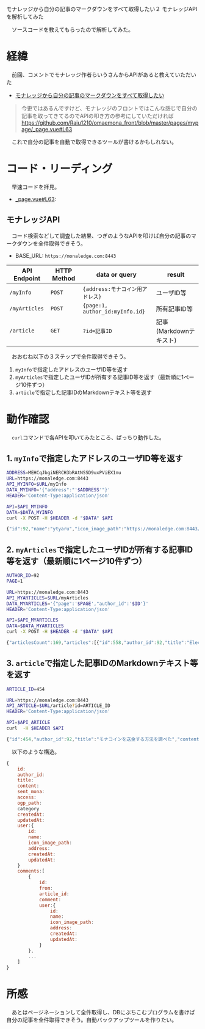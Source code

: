 モナレッジから自分の記事のマークダウンをすべて取得したい２
モナレッジAPIを解析してみた

　ソースコードを教えてもらったので解析してみた。

<!-- more -->

# 経緯

　前回、コメントでモナレッジ作者らいうさんからAPIがあると教えていただいた

* [モナレッジから自分の記事のマークダウンをすべて取得したい][]

[モナレッジから自分の記事のマークダウンをすべて取得したい]:https://monaledge.com/article/459

> 今更ではあるんですけど、モナレッジのフロントではこんな感じで自分の記事を取ってきてるのでAPIの叩き方の参考にしていただければ　https://github.com/Raiu1210/omaemona_front/blob/master/pages/mypage/_page.vue#L63

　これで自分の記事を自動で取得できるツールが書けるかもしれない。

# コード・リーディング

　早速コードを拝見。

* [_page.vue#L63][]:

[_page.vue#L63]:https://github.com/Raiu1210/omaemona_front/blob/master/pages/mypage/_page.vue#L63

## モナレッジAPI

　コード検索などして調査した結果、つぎのようなAPIを叩けば自分の記事のマークダウンを全件取得できそう。

* BASE_URL: `https://monaledge.com:8443`

API Endpoint|HTTP Method|data or query|result
------------|-----------|-------------|------
`/myInfo`|`POST`|`{address:モナコイン用アドレス}`|ユーザID等
`/myArticles`|`POST`|`{page:1, author_id:myInfo.id}`|所有記事ID等
`/article`|`GET`|`?id=記事ID`|記事(Markdownテキスト)

　おおむね以下の３ステップで全件取得できそう。

1. `myInfo`で指定したアドレスのユーザID等を返す
2. `myArticles`で指定したユーザIDが所有する記事ID等を返す（最新順に1ページ10件ずつ）
3. `article`で指定した記事IDのMarkdownテキスト等を返す

# 動作確認

　`curl`コマンドで各APIを叩いてみたところ、ばっちり動作した。

## 1. `myInfo`で指定したアドレスのユーザID等を返す

```sh
ADDRESS=MEHCqJbgiNERCH3bRAtNSSD9uxPViEX1nu
URL=https://monaledge.com:8443
API_MYINFO=$URL/myInfo
DATA_MYINFO='{"address":"'$ADDRESS'"}'
HEADER='Content-Type:application/json'

API=$API_MYINFO
DATA=$DATA_MYINFO
curl -X POST -H $HEADER -d "$DATA" $API
```

```javascript
{"id":92,"name":"ytyaru","icon_image_path":"https://monaledge.com:8443/articleImages/1652177650934ytyaru.png","address":"MEHCqJbgiNERCH3bRAtNSSD9uxPViEX1nu","createdAt":"2022-05-02T10:03:17.751Z","updatedAt":"2022-05-10T10:14:11.115Z"}
```

## 2. `myArticles`で指定したユーザIDが所有する記事ID等を返す（最新順に1ページ10件ずつ）

```sh
AUTHOR_ID=92
PAGE=1

URL=https://monaledge.com:8443
API_MYARTICLES=$URL/myArticles
DATA_MYARTICLES='{"page":'$PAGE',"author_id":'$ID'}'
HEADER='Content-Type:application/json'

API=$API_MYARTICLES
DATA=$DATA_MYARTICLES
curl -X POST -H $HEADER -d "$DATA" $API
```

```javascript
{"articlesCount":169,"articles":[{"id":558,"author_id":92,"title":"Electronでつぶやきを保存する20","sent_mona":0,"access":null,"ogp_path":"https://monaledge.com/1665103807918.png","category":8,"createdAt":"2022-10-07T00:50:08.011Z","updatedAt":"2022-10-07T00:50:08.011Z"},{"id":557,"author_id":92,"title":"Electronでつぶやきを保存する19","sent_mona":0,"access":13,"ogp_path":"https://monaledge.com/1665016960493.png","category":8,"createdAt":"2022-10-06T00:42:40.685Z","updatedAt":"2022-10-07T00:19:16.601Z"},{"id":556,"author_id":92,"title":"coininfoでアドレスを作成するCUIを作った 改","sent_mona":0,"access":27,"ogp_path":"https://monaledge.com/1664929087109.png","category":8,"createdAt":"2022-10-05T00:18:07.298Z","updatedAt":"2022-10-06T23:54:00.857Z"},{"id":555,"author_id":92,"title":"coininfoの全コイン種別を調べる【24種】改","sent_mona":0,"access":39,"ogp_path":"https://monaledge.com/1664840694443.png","category":8,"createdAt":"2022-10-03T23:44:54.602Z","updatedAt":"2022-10-06T20:53:14.493Z"},{"id":553,"author_id":92,"title":"coininfoでライトコイン用アドレスを作った","sent_mona":0.114114,"access":36,"ogp_path":"https://monaledge.com/1664754967119.png","category":8,"createdAt":"2022-10-02T23:56:07.225Z","updatedAt":"2022-10-06T13:58:02.322Z"},{"id":552,"author_id":92,"title":"electrum-clientを試したがエラーになった","sent_mona":0,"access":23,"ogp_path":"https://monaledge.com/1664675017696.png","category":8,"createdAt":"2022-10-02T01:43:38.031Z","updatedAt":"2022-10-06T14:14:09.425Z"},{"id":551,"author_id":92,"title":"coininfoでモナコイン用アドレスを作った","sent_mona":0,"access":41,"ogp_path":"https://monaledge.com/1664583692086.png","category":3,"createdAt":"2022-10-01T00:21:32.266Z","updatedAt":"2022-10-06T21:47:52.448Z"},{"id":550,"author_id":92,"title":"ビットコインのアドレスを作成した（bitcoinjs-lib, ecpair, tiny-secp256k1）","sent_mona":0,"access":48,"ogp_path":"https://monaledge.com/1664498328630.png","category":8,"createdAt":"2022-09-30T00:38:48.777Z","updatedAt":"2022-10-05T23:56:22.096Z"},{"id":549,"author_id":92,"title":"bitcoinjs-libを触ってみた","sent_mona":0,"access":38,"ogp_path":"https://monaledge.com/1664411638798.png","category":8,"createdAt":"2022-09-29T00:33:58.947Z","updatedAt":"2022-10-05T05:59:09.364Z"},{"id":548,"author_id":92,"title":"bitcoinjs-lib等を使ったコード例を読む（Node.jsでモナコイン送金できるか調査）","sent_mona":0,"access":75,"ogp_path":"https://monaledge.com/1664326129822.png","category":8,"createdAt":"2022-09-28T00:48:50.033Z","updatedAt":"2022-10-06T12:50:07.640Z"}]}
```

## 3. `article`で指定した記事IDのMarkdownテキスト等を返す

```sh
ARTICLE_ID=454

URL=https://monaledge.com:8443
API_ARTICLE=$URL/article?id=ARTICLE_ID
HEADER='Content-Type:application/json'

API=$API_ARTICLE
curl  -H $HEADER $API
```

```javascript
{"id":454,"author_id":92,"title":"モナコインを送金する方法を調べた","content":"　[mpurse][], [mpchain][], [counterParty][], [counterBlock][] APIを使えば送金できるはず。その方法を調査してみる。\n\n[mpurse]:https://github.com/tadajam/mpurse\n[mpchain]:https://mpchain.info/doc\n[counterBlock]:https://counterparty.io/docs/counterblock_api/\n[counterParty]:https://counterparty.io/docs/api/\n\n<!-- more -->\n\n# 結論\n\n...無謀な挑戦だったか。","sent_mona":0,"access":211,"ogp_path":"https://monaledge.com/1658283590367.png","category":3,"createdAt":"2022-07-20T02:19:50.531Z","updatedAt":"2022-10-07T07:27:34.037Z","user":{"id":92,"name":"ytyaru","icon_image_path":"https://monaledge.com:8443/articleImages/1652177650934ytyaru.png","address":"MEHCqJbgiNERCH3bRAtNSSD9uxPViEX1nu","createdAt":"2022-05-02T10:03:17.751Z","updatedAt":"2022-05-10T10:14:11.115Z"},"comments":[{"id":211,"from":52,"article_id":454,"comment":"フルノードを立てずにでしたらこのあたりでしょうか\nhttps://qiita.com/cryptcoin-junkey/items/fc6d62c22d4444d98c45\n\nあとは各ウォレット（Monapaletteやもにゃ等）のソース等も大変参考になります。","createdAt":"2022-07-21T03:03:00.378Z","updatedAt":"2022-07-21T03:03:00.378Z","user":{"id":52,"name":"コタロ@駆け出し100兆MONAほしい侍","icon_image_path":"https://monaledge.com:8443/articleImages/1619234990674EL-n3CLUcAUoxrc.jpg","address":"MSgQuJGBkbnnV9i6ZozUfaRNmkq9j5tL3W","createdAt":"2021-04-24T03:29:02.181Z","updatedAt":"2021-11-21T04:46:08.779Z"}},{"id":212,"from":92,"article_id":454,"comment":"情報ありがとうございます！　色々な方法があるのですね。\nもっと単純にWebAPI一発でいけるかと思ってたのですが甘かったようです。\nソースコードは見つけましたが使ったことがないアプリな上にmpurseより複雑そう。私にはまだ難しそうな予感。いつか読み解きたいところです。\nhttps://bitbucket.org/anipopina/monapalette/commits/\nhttps://github.com/monya-wallet/monya","createdAt":"2022-07-25T00:58:49.006Z","updatedAt":"2022-07-25T00:58:49.006Z","user":{"id":92,"name":"ytyaru","icon_image_path":"https://monaledge.com:8443/articleImages/1652177650934ytyaru.png","address":"MEHCqJbgiNERCH3bRAtNSSD9uxPViEX1nu","createdAt":"2022-05-02T10:03:17.751Z","updatedAt":"2022-05-10T10:14:11.115Z"}},{"id":210,"from":92,"article_id":454,"comment":"情報ありがとうございます！\n\nテスト環境あったのですね。testnet, mainnetというキーワードを教えていただけたので調べられそうです。少し調べた限り今の私には難しそうですが。\n\nトランザクション作成までならMONA消費なしでできるのですね。そうおっしゃっていただけると安心して試せます。そのうちまたAPIをいじってみようと思います。","createdAt":"2022-07-21T00:50:39.680Z","updatedAt":"2022-07-21T00:50:39.680Z","user":{"id":92,"name":"ytyaru","icon_image_path":"https://monaledge.com:8443/articleImages/1652177650934ytyaru.png","address":"MEHCqJbgiNERCH3bRAtNSSD9uxPViEX1nu","createdAt":"2022-05-02T10:03:17.751Z","updatedAt":"2022-05-10T10:14:11.115Z"}},{"id":209,"from":93,"article_id":454,"comment":"トランザクションを作成する機能は counterparty-server 側の API にあります。counterblock にはありません。\nAPI で無事トランザクションが生成されても無署名なのでブロックチェーンに投げ込んでも、無効扱いされ、手持ちの MONA は消えません。秘密鍵による署名が完了するまでは気軽に試しても問題ありません。testnet の API は存在しますが、testnet の MONA の入手は難しく、mainnet で試したほうが手間が少ないと思います。","createdAt":"2022-07-20T07:13:23.039Z","updatedAt":"2022-07-20T07:13:23.039Z","user":{"id":93,"name":"anonymous","icon_image_path":null,"address":"MUqM2tDnZXtJ4h87W2g8fFz9nW3GsYhMfu","createdAt":"2022-05-19T00:31:30.719Z","updatedAt":"2022-05-19T00:31:30.719Z"}}]}
```

　以下のような構造。

```javascript
{
    id:
    author_id:
    title:
    content:
    sent_mona:
    access:
    ogp_path:
    category
    createdAt:
    updatedAt:
    user:{
        id:
        name:
        icon_image_path:
        address:
        createdAt:
        updatedAt:
    }
    comments:[
        {
            id:
            from:
            article_id:
            comment:
            user:{
                id:
                name:
                icon_image_path:
                address:
                createdAt:
                updatedAt:
            }
        },
        ...
    ]
}
```

# 所感

　あとはページネーションして全件取得し、DBにぶちこむプログラムを書けば自分の記事を全件取得できそう。自動バックアップツールを作りたい。

